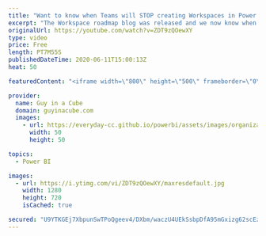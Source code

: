 ```yaml
---
title: "Want to know when Teams will STOP creating Workspaces in Power BI???"
excerpt: "The Workspace roadmap blog was released and we now know when Teams will stop creating workspaces in Power BI! Adam breaks down all the info.  Blog: https://powerbi.microsoft.com/en-us/blog/roadmap-update-whats-next-for-the-new-workspace-experience-upgrade-in-the-coming-months/  📢 Become a member: https://guyinacu.be/membership"
originalUrl: https://youtube.com/watch?v=ZDT9zQOewXY
type: video
price: Free
length: PT7M55S
publishedDateTime: 2020-06-11T15:00:13Z
heat: 50

featuredContent: "<iframe width=\"800\" height=\"500\" frameborder=\"0\" src=\"https://www.youtube.com/embed/ZDT9zQOewXY\" allow=\"accelerometer; autoplay; encrypted-media; gyroscope; picture-in-picture\" allowfullscreen></iframe>"

provider:
  name: Guy in a Cube
  domain: guyinacube.com
  images:
    - url: https://everyday-cc.github.io/powerbi/assets/images/organizations/guyinacube.com-50x50.jpg
      width: 50
      height: 50

topics:
  - Power BI

images:
  - url: https://i.ytimg.com/vi/ZDT9zQOewXY/maxresdefault.jpg
    width: 1280
    height: 720
    isCached: true

secured: "U9YTKGEj7XbpunSwTPoQgeev4/DXbm/waczU4UEkSsbpDfA95mGxizg62scEzmZrhTodcsb+L5rIarGr8yu/AHjdwQ2KUWie7PXeQbwOdDYeMbJ7MbX7X9nXuLVitAD3eHVxXhv5PoHD0sLd/HQGTtIn7gw4aRvMCqKveUPNPR88x3Mobf2XTq48gYOnc0LUxgqNU2f/aw7CEbFysANl/3IVxJx2jyKMwTwe8kGmfB8SQJvVO1lt2wxE6w8a1xmT5h0BhptLD4Y1GDXoDybcemIIIkaZdZtBs5HNS9WnXY/7F28UIaBQ65lh420Ep18i/hKB+3FWvE2jCGjusBpuXB6JJlhTHKVUu7XNq+Kv/VXe9/gcrTsefT88McnB9Ozxs4+Jz61YGkXydO7FJoJoxpxvJMJubOrrbCzoeXL2EUI=;AjaYnp6hWmc/Dgr2S3YxJw=="
---
```


